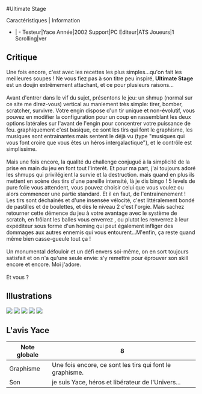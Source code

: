 #Ultimate Stage

Caractéristiques | Information
- | -
Testeur|Yace
Année|2002
Support|PC
Editeur|ATS
Joueurs|1
Scrolling|ver

## Critique
Une fois encore, c'est avec les recettes les plus simples...qu'on fait les meilleures soupes ! Ne vous fiez pas à son titre peu inspiré, <b>Ultimate Stage</b> est un doujin extrêmement attachant, et ce pour plusieurs raisons...<br/><br/>Avant d'entrer dans le vif du sujet, présentons le jeu: un shmup (normal sur ce site me direz-vous) vertical au maniement très simple: tirer, bomber, scratcher, survivre. Votre engin dispose d'un tir unique et non-évolutif, vous pouvez en modifier la configuration pour un coup en rassemblant les deux options latérales sur l'avant de l'engin pour concentrer votre puissance de feu. graphiquement c'est basique, ce sont les tirs qui font le graphisme, les musiques sont entrainantes mais sentent le déjà vu (type "musiques qui vous font croire que vous êtes un héros intergalactique"), et le contrôle est simplissime.<br/><br/>Mais une fois encore, la qualité du challenge conjugué à la simplicité de la prise en main du jeu en font tout l'interêt. Et pour ma part, j'ai toujours adoré les shmups qui privilégient la survie et la destruction. mais quand en plus ils mettent en scène des tirs d'une pareille intensité, là je dis bingo ! 5 levels de pure folie vous attendent, vous pouvez choisir celui que vous voulez ou alors commencer une partie standard. Et il en faut, de l'entrainenement ! Les tirs sont déchainés et d'une insensée vélocité, c'est littéralement bondé de pastilles et de boulettes, et dès le niveau 2 c'est l'orgie. Mais sachez retourner cette démence du jeu à votre avantage avec le système de scratch, en frôlant les balles vous enverrez , ou plutot les renverrez à leur expéditeur sous forme d'un homing qui peut également infliger des dommages aux autres ennemis qui vous entourent...M'enfin, ça reste quand même bien casse-gueule tout ça !<br/><br/>Un monumental défouloir et un défi envers soi-même, on en sort toujours satisfait et on n'a qu'une seule envie: s'y remettre pour éprouver son skill encore et encore. Moi j'adore.<br/><br/>Et vous ?

## Illustrations
![](http://www.shmup.com/images/thumbs/img_fiche_1_1080.bmp)
![](http://www.shmup.com/images/thumbs/img_fiche_2_1080.gif)
![](http://www.shmup.com/images/thumbs/img_fiche_3_1080.gif)
![](http://www.shmup.com/images/thumbs/)
![](http://www.shmup.com/images/thumbs/)

## L'avis Yace
Note globale|8
-|-
Graphisme|Une fois encore, ce sont les tirs qui font le graphisme.
Son|je suis Yace, héros et libérateur de l'Univers...
